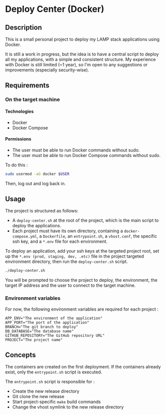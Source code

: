 # Deploy Center (Docker)

## Description

This is a small personal project to deploy my LAMP stack applications using Docker.

It is still a work in progress, but the idea is to have a central script to deploy all my applications, with a simple and consistent structure.
My experience with Docker is still limited (~1 year), so I'm open to any suggestions or improvements (especially security-wise).

## Requirements

### On the target machine

#### Technologies

- Docker
- Docker Compose

#### Permissions

- The user must be able to run Docker commands without sudo.
- The user must be able to run Docker Compose commands without sudo.

To do this :

```bash
sudo usermod -aG docker $USER
```

Then, log out and log back in.

## Usage

The project is structured as follows:

- A `deploy-center.sh` at the root of the project, which is the main script to deploy the applications.
- Each project must have its own directory, containing a `docker-compose.yml`, a `Dockerfile`, an `entrypoint.sh`, a `vhost.conf`, the specific ssh key, and a `*.env` file for each environment.

To deploy an application, add your ssh keys at the targeted project root, set up the `*.env (prod, staging, dev, .etc)` file in the project targeted environment directory, then run the `deploy-center.sh` script.

```bash
./deploy-center.sh
```

You will be prompted to choose the project to deploy, the environment, the target IP address and the user to connect to the target machine.

### Environment variables

For now, the following environment variables are required for each project :

```dotenv
APP_ENV="The environment of the application"
APP_PORT="The port of the application"
BRANCH="The git branch to deploy"
DB_DATABASE="The database name"
GITHUB_REPOSITORY="The GitHub repository URL"
PROJECT="The project name"
```

## Concepts

The containers are created on the first deployment. If the containers already exist, only the `entrypoint.sh` script is executed.

The `entrypoint.sh` script is responsible for :

- Create the new release directory
- Git clone the new release
- Start project-specific `make` build commands
- Change the vhost symlink to the new release directory